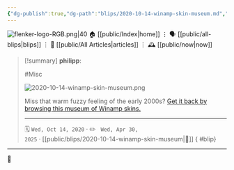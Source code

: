 ```yaml
---
{"dg-publish":true,"dg-path":"blips/2020-10-14-winamp-skin-museum.md","dg-permalink":"2020/10/14/winamp-skin-museum/","permalink":"/2020/10/14/winamp-skin-museum/","title":"philipp @ 2020-10-14"}
---
```



<div class="transclusion internal-embed is-loaded"><div class="markdown-embed">




![flenker-logo-RGB.png|40](/img/user/attachments/flenker-logo-RGB.png)
🏠 [[public/Index\|home]]  ⋮ 🗣️ [[public/all-blips\|blips]] ⋮  📝 [[public/All Articles\|articles]]  ⋮ 🕰️ [[public/now\|now]]


</div></div>


> [!summary] **philipp**:
>
> #Misc
>
> ![2020-10-14-winamp-skin-museum.png](/img/user/attachments/2020-10-14-winamp-skin-museum.png)
>
> Miss that warm fuzzy feeling of the early 2000s? [Get it back by browsing this
> museum of Winamp skins.](https://skins.webamp.org/)
> - - -
>
> 🗓️ <code>Wed, Oct 14, 2020</code>  · ✏️ <code> Wed, Apr 30, 2025</code>  · [[public/blips/2020-10-14-winamp-skin-museum\|🔗]]
{ #blip}


- - -

 👾

